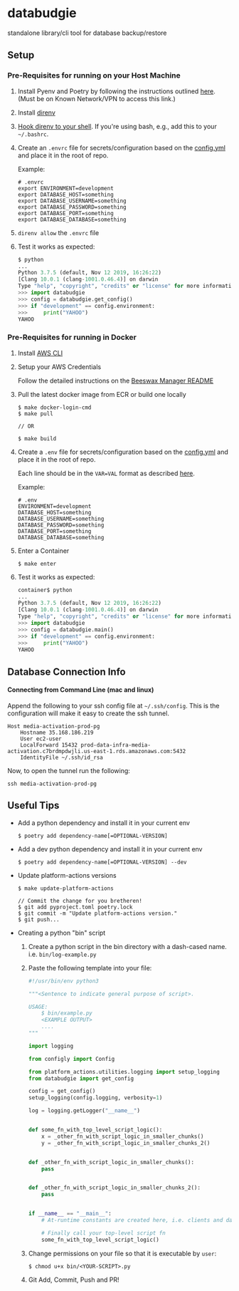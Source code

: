 # databudgie

standalone library/cli tool for database backup/restore



## Setup

### Pre-Requisites for running on your Host Machine

1. Install Pyenv and Poetry by following the instructions outlined [here](http://engineering.docs.known.is/blog/recommended-python-environment-setup/). (Must be on Known Network/VPN to access this link.)

1. Install [direnv](https://direnv.net/)

1. [Hook direnv to your shell](https://direnv.net/docs/hook.html). If you're using bash, e.g., add this to your `~/.bashrc`.

1. Create an `.envrc` file for secrets/configuration based on the [config.yml](./config.yml) and place it in the root of repo.

    Example:

    ```shell
    # .envrc
    export ENVIRONMENT=development
    export DATABASE_HOST=something
    export DATABASE_USERNAME=something
    export DATABASE_PASSWORD=something
    export DATABASE_PORT=something
    export DATABASE_DATABASE=something
    ```

1. `direnv allow` the `.envrc` file

1. Test it works as expected:

    ```python
    $ python
    ...
    Python 3.7.5 (default, Nov 12 2019, 16:26:22)
    [Clang 10.0.1 (clang-1001.0.46.4)] on darwin
    Type "help", "copyright", "credits" or "license" for more information.
    >>> import databudgie
    >>> config = databudgie.get_config()
    >>> if "development" == config.environment:
    >>>     print("YAHOO")
    YAHOO
    ```

### Pre-Requisites for running in Docker

1. Install [AWS CLI](https://docs.aws.amazon.com/cli/latest/userguide/install-cliv2.html)

1. Setup your AWS Credentials

    Follow the detailed instructions on the [Beeswax Manager README](https://github.com/schireson/media-activation-beeswax-manager#setup-aws-credentials-locally)

1. Pull the latest docker image from ECR or build one locally

    ```shell
    $ make docker-login-cmd
    $ make pull

    // OR

    $ make build
    ```

1. Create a `.env` file for secrets/configuration based on the [config.yml](./config.yml) and place it in the root of repo.

    Each line should be in the `VAR=VAL` format as described [here](https://docs.docker.com/compose/env-file/).

    Example:

    ```shell
    # .env
    ENVIRONMENT=development
    DATABASE_HOST=something
    DATABASE_USERNAME=something
    DATABASE_PASSWORD=something
    DATABASE_PORT=something
    DATABASE_DATABASE=something
    ```

1. Enter a Container

    ```shell
    $ make enter
    ```

1. Test it works as expected:

    ```python
    container$ python
    ...
    Python 3.7.5 (default, Nov 12 2019, 16:26:22)
    [Clang 10.0.1 (clang-1001.0.46.4)] on darwin
    Type "help", "copyright", "credits" or "license" for more information.
    >>> import databudgie
    >>> config = databudgie.main()
    >>> if "development" == config.environment:
    >>>     print("YAHOO")
    YAHOO
    ```

## Database Connection Info

#### Connecting from Command Line (mac and linux)

Append the following to your ssh config file at `~/.ssh/config`. This is the configuration will make it easy to create the ssh tunnel.

```
Host media-activation-prod-pg
    Hostname 35.168.186.219
    User ec2-user
    LocalForward 15432 prod-data-infra-media-activation.c7brdmpdwjli.us-east-1.rds.amazonaws.com:5432
    IdentityFile ~/.ssh/id_rsa
```

Now, to open the tunnel run the following:

```
ssh media-activation-prod-pg
```

## Useful Tips

* Add a python dependency and install it in your current env

    ```shell
    $ poetry add dependency-name[=OPTIONAL-VERSION]
    ```

* Add a dev python dependency and install it in your current env

    ```shell
    $ poetry add dependency-name[=OPTIONAL-VERSION] --dev
    ```

* Update platform-actions versions

    ```shell
    $ make update-platform-actions

    // Commit the change for you bretheren!
    $ git add pyproject.toml poetry.lock
    $ git commit -m "Update platform-actions version."
    $ git push...
    ```

* Creating a python "bin" script

    1. Create a python script in the bin directory with a dash-cased name. i.e. `bin/log-example.py`

    1. Paste the following template into your file:

        ```python
        #!/usr/bin/env python3

        """<Sentence to indicate general purpose of script>.

        USAGE:
            $ bin/example.py
            <EXAMPLE OUTPUT>
            ....
        """

        import logging

        from configly import Config

        from platform_actions.utilities.logging import setup_logging
        from databudgie import get_config

        config = get_config()
        setup_logging(config.logging, verbosity=1)

        log = logging.getLogger("__name__")


        def some_fn_with_top_level_script_logic():
            x = _other_fn_with_script_logic_in_smaller_chunks()
            y = _other_fn_with_script_logic_in_smaller_chunks_2()


        def _other_fn_with_script_logic_in_smaller_chunks():
            pass


        def _other_fn_with_script_logic_in_smaller_chunks_2():
            pass


        if __name__ == "__main__":
            # At-runtime constants are created here, i.e. clients and date values

            # Finally call your top-level script fn
            some_fn_with_top_level_script_logic()
        ```

    1. Change permissions on your file so that it is executable by `user`:

        ```shell
        $ chmod u+x bin/<YOUR-SCRIPT>.py
        ```

    1. Git Add, Commit, Push and PR!
